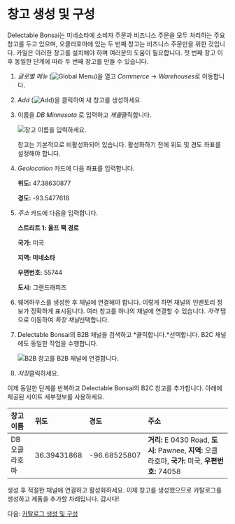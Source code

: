 # 창고 생성 및 구성

Delectable Bonsai는 미네소타에 소비자 주문과 비즈니스 주문을 모두 처리하는 주요 창고를 두고 있으며, 오클라호마에 있는 두 번째 창고는 비즈니스 주문만을 위한 것입니다. 카일은 이러한 창고를 설치해야 하며 여러분의 도움이 필요합니다. 첫 번째 창고 이후 동일한 단계에 따라 두 번째 창고를 만들 수 있습니다.

1. *글로벌 메뉴* (![Global Menu](../../images/icon-applications-menu.png))을 열고 *Commerce* &rarr; *Warehouses*로 이동합니다.

1. *Add* (![Add](../../images/icon-add.png))을 클릭하여 새 창고를 생성하세요.

1. 이름을 *DB Minnesota* 로 입력하고 *제출*클릭합니다.

   ![창고 이름을 입력하세요.](./creating-and-configuring-warehouses/images/01.png)

   창고는 기본적으로 비활성화되어 있습니다. 활성화하기 전에 위도 및 경도 좌표를 설정해야 합니다.

1. *Geolocation* 카드에 다음 좌표를 입력합니다.

   **위도:** 47.38630877

   **경도:** -93.5477618

1. *주소* 카드에 다음을 입력합니다.

   **스트리트 1: 울프 팩 경로**

   **국가:** 미국

   **지역: 미네소타**

   **우편번호:** 55744

   **도시:** 그랜드래피즈

1. 웨어하우스를 생성한 후 채널에 연결해야 합니다. 이렇게 하면 채널의 인벤토리 정보가 정확하게 표시됩니다. 여러 창고를 하나의 채널에 연결할 수 있습니다. *자격* 탭으로 이동하여 *특정 채널*선택합니다.

1. Delectable Bonsai의 B2B 채널을 검색하고 *클릭합니다.*선택합니다. B2C 채널에도 동일한 작업을 수행합니다.

   ![B2B 창고를 B2B 채널에 연결합니다.](./creating-and-configuring-warehouses/images/02.png)

1. *저장*클릭하세요.

이제 동일한 단계를 반복하고 Delectable Bonsai의 B2C 창고를 추가합니다. 아래에 제공된 사이트 세부정보를 사용하세요.

| 창고 이름    | 위도          | 경도           | 주소                                                                              |
|:-------- |:----------- |:------------ |:------------------------------------------------------------------------------- |
| DB 오클라호마 | 36.39431868 | -96.68525807 | **거리:** E 0430 Road, **도시:** Pawnee, **지역:** 오클라호마, **국가:** 미국, **우편번호:** 74058 |

생성 후 적절한 채널에 연결하고 활성화하세요. 이제 창고를 생성했으므로 카탈로그를 생성하고 제품을 추가할 차례입니다. 갑시다!

다음: [카탈로그 생성 및 구성](./creating-and-configuring-catalogs.md)
